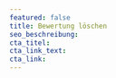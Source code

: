 ```yaml
---
featured: false
title: Bewertung löschen
seo_beschreibung:
cta_titel:
cta_link_text:
cta_link:
---
```

